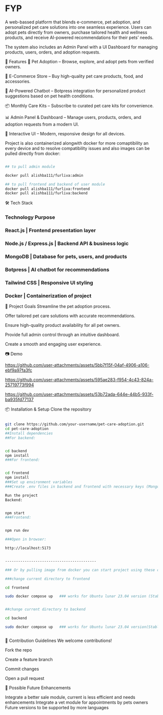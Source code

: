 
# FYP
A  web-bassed platform that blends e-commerce, pet adoption, and personalized pet care solutions into one seamless experience. Users can adopt pets directly from owners, purchase tailored health and wellness products, and receive AI-powered recommendations for their pets’ needs.

The system also includes an Admin Panel with a UI Dashboard for managing products, users, orders, and adoption requests.

📌 Features
🐶 Pet Adoption – Browse, explore, and adopt pets from verified owners.

🛒 E-Commerce Store – Buy high-quality pet care products, food, and accessories.

🤖 AI-Powered Chatbot – Botpress integration for personalized product suggestions based on pet health conditions.

📦 Monthly Care Kits – Subscribe to curated pet care kits for convenience.

📊 Admin Panel & Dashboard – Manage users, products, orders, and adoption requests from a modern UI.

💬 Interactive UI – Modern, responsive design for all devices.


Project is also containerized alongwith docker for more comaptibility an every device and to resolve compatibility issues and also images can be pulled directly from docker: 
```bash

## to pull admin module

docker pull alishba111/furliva:admin

## to pull frontend and backend of user module
docker pull alishba111/furliva:frontend
docker pull alishba111/furliva:backend


```


🛠 Tech Stack

### Technology	                          Purpose
### React.js        	          |    Frontend presentation layer
### Node.js / Express.js        |  	Backend API & business logic
### MongoDB                     |    Database for pets, users, and products
### Botpress	                  |    AI chatbot for recommendations
### Tailwind CSS	              |    Responsive UI styling
### Docker                      |    Containerization of project

🚀 Project Goals
Streamline the pet adoption process.

Offer tailored pet care solutions with accurate recommendations.

Ensure high-quality product availability for all pet owners.

Provide full admin control through an intuitive dashboard.

Create a smooth and engaging user experience.

📷 Demo


https://github.com/user-attachments/assets/5bb7f15f-04af-4906-a106-ebf9a97fa3fc





https://github.com/user-attachments/assets/595ae283-f954-4c43-824a-25719773f994


https://github.com/user-attachments/assets/53b72ada-644e-44b5-933f-ba935fd77137






📦 Installation & Setup
Clone the repository

```bash

git clone https://github.com/your-username/pet-care-adoption.git
cd pet-care-adoption
##Install dependencies
##For backend:


cd backend
npm install
###For frontend:


cd frontend
npm install
###Set up environment variables
###Create .env files in backend and frontend with necessary keys (MongoDB URI, Botpress API keys, etc.).

Run the project
Backend:


npm start
###Frontend:


npm run dev

###Open in browser:

http://localhost:5173


------------------------------------------

### Or by pulling image from docker you can start project using these commands

###change current directory to frontend

cd frontend

sudo docker compose up   ### works for Ubuntu lunar 23.04 version (Stable version)


##change current directory to backend

cd backend

sudo docker compose up   ### works for Ubuntu lunar 23.04 version(Stable version)



```



🤝 Contribution Guidelines
We welcome contributions!

Fork the repo

Create a feature branch

Commit changes

Open a pull request




🚀 Possible Future Enhancements

Integrate a better sale module, current is less efficient and needs enhancements
Integrate a vet module for appointments by pets owners
Future versions to be supported by more languages
